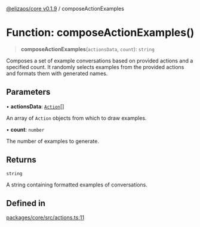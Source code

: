 [@elizaos/core v0.1.9](../index.md) / composeActionExamples

# Function: composeActionExamples()

> **composeActionExamples**(`actionsData`, `count`): `string`

Composes a set of example conversations based on provided actions and a specified count.
It randomly selects examples from the provided actions and formats them with generated names.

## Parameters

• **actionsData**: [`Action`](../interfaces/Action.md)[]

An array of `Action` objects from which to draw examples.

• **count**: `number`

The number of examples to generate.

## Returns

`string`

A string containing formatted examples of conversations.

## Defined in

[packages/core/src/actions.ts:11](https://github.com/abilmansuryeshmuratov/tutorial_agent/blob/main/packages/core/src/actions.ts#L11)
